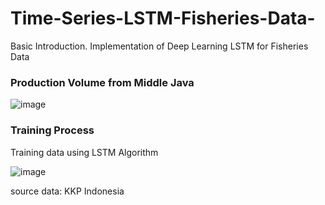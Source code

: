 # Time-Series-LSTM-Fisheries-Data-
Basic Introduction. Implementation of Deep Learning LSTM for Fisheries Data 


### Production Volume from Middle Java

![image](https://user-images.githubusercontent.com/87703066/167244756-82848841-ada8-475f-9b9a-835f2aa22244.png)

### Training Process
Training data using LSTM Algorithm

![image](https://user-images.githubusercontent.com/87703066/167244793-33833c9d-9292-4744-8d3a-3e4842cbd493.png)

source data: KKP Indonesia

